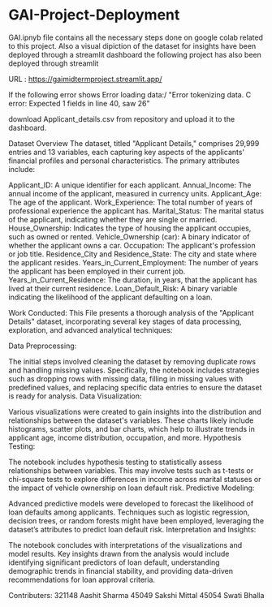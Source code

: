 # GAI-Project-Deployment

GAI.ipnyb file contains all the necessary steps done on google colab related to this project. Also a visual dipiction of the dataset for insights have been deployed through a streamlit dashboard
the following project has also been deployed through streamlit 

URL : https://gaimidtermproject.streamlit.app/

If the following error shows
Error loading data:/
"Error tokenizing data. C error: Expected 1 fields in line 40, saw 26"

download Applicant_details.csv from repository and upload it to the dashboard. 

Dataset Overview
The dataset, titled "Applicant Details," comprises 29,999 entries and 13 variables, each capturing key aspects of the applicants' financial profiles and personal characteristics. The primary attributes include:

Applicant_ID: A unique identifier for each applicant.
Annual_Income: The annual income of the applicant, measured in currency units.
Applicant_Age: The age of the applicant.
Work_Experience: The total number of years of professional experience the applicant has.
Marital_Status: The marital status of the applicant, indicating whether they are single or married.
House_Ownership: Indicates the type of housing the applicant occupies, such as owned or rented.
Vehicle_Ownership (car): A binary indicator of whether the applicant owns a car.
Occupation: The applicant's profession or job title.
Residence_City and Residence_State: The city and state where the applicant resides.
Years_in_Current_Employment: The number of years the applicant has been employed in their current job.
Years_in_Current_Residence: The duration, in years, that the applicant has lived at their current residence.
Loan_Default_Risk: A binary variable indicating the likelihood of the applicant defaulting on a loan.

Work Conducted:
This File presents a thorough analysis of the "Applicant Details" dataset, incorporating several key stages of data processing, exploration, and advanced analytical techniques:

Data Preprocessing:

The initial steps involved cleaning the dataset by removing duplicate rows and handling missing values. Specifically, the notebook includes strategies such as dropping rows with missing data, filling in missing values with predefined values, and replacing specific data entries to ensure the dataset is ready for analysis.
Data Visualization:

Various visualizations were created to gain insights into the distribution and relationships between the dataset's variables. These charts likely include histograms, scatter plots, and bar charts, which help to illustrate trends in applicant age, income distribution, occupation, and more.
Hypothesis Testing:

The notebook includes hypothesis testing to statistically assess relationships between variables. This may involve tests such as t-tests or chi-square tests to explore differences in income across marital statuses or the impact of vehicle ownership on loan default risk.
Predictive Modeling:

Advanced predictive models were developed to forecast the likelihood of loan defaults among applicants. Techniques such as logistic regression, decision trees, or random forests might have been employed, leveraging the dataset’s attributes to predict loan default risk.
Interpretation and Insights:

The notebook concludes with interpretations of the visualizations and model results. Key insights drawn from the analysis would include identifying significant predictors of loan default, understanding demographic trends in financial stability, and providing data-driven recommendations for loan approval criteria.



Contributers:
321148	  Aashit Sharma
45049	  Sakshi Mittal
45054	  Swati Bhalla

